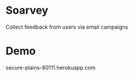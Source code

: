 # Soarvey
Collect feedback from users via email campaigns

# Demo
secure-plains-80111.herokuapp.com
